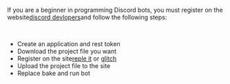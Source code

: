 <HTML>
  <HEAD>

    
  </HEAD>
<BODY>
  <p>If you are a beginner in programming Discord bots, you must register on the website<a href="https://discord.com/developers/docs/intro">discord devlopers</a>and follow the following steps:</p><br>
<Ul>
<LI>
  Create an application and rest token
</LI>
<Li>
  Download the project file you want
</Li>
<li>
Register on the site<a href="https://replit.com/~">reple it</a> or <a href="https://glitch.com/">glitch</a>
</li>
<li> 
Upload the project file to the site
</li>
<Li>
Replace bake and run bot</Li>





</Ul>

<STYLE>
BODY{
  BACKGROUND-IMAGE: URL(Picsart_24-05-16_20-56-54-582.jpg
);
}
</STYLE>
  
</BODY>
</HTML>
